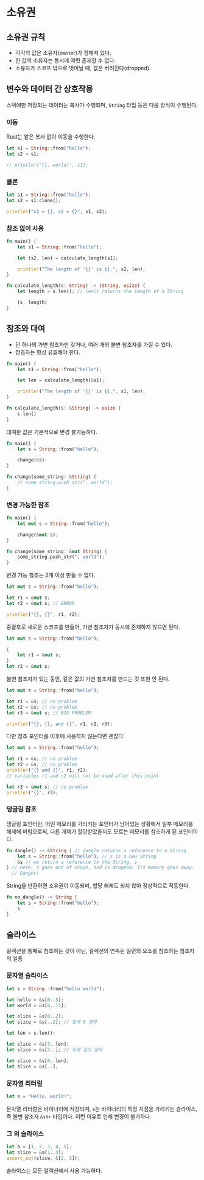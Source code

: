 # 소유권

## 소유권 규칙

- 각각의 값은 소유자(owner)가 정해져 있다.
- 한 값의 소유자는 동시에 여럿 존재할 수 없다.
- 소유자가 스코프 밖으로 벗어날 때, 값은 버려진다(dropped).

## 변수와 데이터 간 상호작용

스택에만 저장되는 데이터는 복사가 수행되며, `String` 타입 등은 다음 방식이 수행된다.

### 이동

Rust는 얕은 복사 없이 이동을 수행한다.

```rust
let s1 = String::from("hello");
let s2 = s1;

// println!("{}, world!", s1);
```

### 클론

```rust
let s1 = String::from("hello");
let s2 = s1.clone();

println!("s1 = {}, s2 = {}", s1, s2);
```

### 참조 없이 사용

```rust
fn main() {
    let s1 = String::from("hello");

    let (s2, len) = calculate_length(s1);

    println!("The length of '{}' is {}.", s2, len);
}

fn calculate_length(s: String) -> (String, usize) {
    let length = s.len(); // len() returns the length of a String

    (s, length)
}
```

## 참조와 대여

- 단 하나의 가변 참조자만 갖거나, 여러 개의 불변 참조자를 가질 수 있다.
- 참조자는 항상 유효해야 한다.

```rust
fn main() {
    let s1 = String::from("hello");

    let len = calculate_length(&s1);

    println!("The length of '{}' is {}.", s1, len);
}

fn calculate_length(s: &String) -> usize {
    s.len()
}
```

대여한 값은 기본적으로 변경 불가능하다.

```rust
fn main() {
    let s = String::from("hello");

    change(&s);
}

fn change(some_string: &String) {
    // some_string.push_str(", world");
}
```

### 변경 가능한 참조

```rust
fn main() {
    let mut s = String::from("hello");

    change(&mut s);
}

fn change(some_string: &mut String) {
    some_string.push_str(", world");
}
```

변경 가능 참조는 2개 이상 만들 수 없다.

```rust
let mut s = String::from("hello");

let r1 = &mut s;
let r2 = &mut s; // ERROR

println!("{}, {}", r1, r2);
```

중괄호로 새로운 스코프를 만들어, 가변 참조자가 동시에 존재하지 않으면 된다.

```rust
let mut s = String::from("hello");

{
    let r1 = &mut s;
}
let r2 = &mut s;
```

불변 참조자가 있는 동안, 같은 값의 가변 참조자를 만드는 것 또한 안 된다.

```rust
let mut s = String::from("hello");

let r1 = &s; // no problem
let r2 = &s; // no problem
let r3 = &mut s; // BIG PROBLEM

println!("{}, {}, and {}", r1, r2, r3);
```

다만 참조 포인터를 이후에 사용하지 않는다면 괜찮다.

```rust
let mut s = String::from("hello");

let r1 = &s; // no problem
let r2 = &s; // no problem
println!("{} and {}", r1, r2);
// variables r1 and r2 will not be used after this point

let r3 = &mut s; // no problem
println!("{}", r3);
```

### 댕글링 참조

댕글링 포인터란, 어떤 메모리를 가리키는 포인터가 남아있는 상황에서 일부 메모리를 해제해 버림으로써, 다른 개체가 할당받았을지도 모르는 메모리를 참조하게 된 포인터이다.

```rust
fn dangle() -> &String { // dangle returns a reference to a String
    let s = String::from("hello"); // s is a new String
    &s // we return a reference to the String, s
} // Here, s goes out of scope, and is dropped. Its memory goes away.
  // Danger!
```

String을 반환하면 소유권이 이동되며, 할당 해제도 되지 않아 정상적으로 작동한다.

```rust
fn no_dangle() -> String {
    let s = String::from("hello");
    s
}
```

## 슬라이스

컬렉션을 통째로 참조하는 것이 아닌, 컬렉션의 연속된 일련의 요소를 참조하는 참조자의 일종

### 문자열 슬라이스

```rust
let s = String::from("hello world");

let hello = &s[0..5];
let world = &s[6..11];

let slice = &s[0..2];
let slice = &s[..2]; // 앞에 0 생략

let len = s.len();

let slice = &s[3..len];
let slice = &s[3..]; // 뒤에 길이 생략

let slice = &s[0..len];
let slice = &s[..];
```

### 문자열 리터럴

```rust
let s = "Hello, world!";
```

문자열 리터럴은 바이너리에 저장되며, `s`는 바이너리의 특정 지점을 가리키는 슬라이스, 즉 불변 참조자 `&str` 타입이다. 이런 이유로 인해 변경이 불가하다.

### 그 외 슬라이스

```rust
let a = [1, 2, 3, 4, 5];
let slice = &a[1..3];
assert_eq!(slice, &[2, 3]);
```

슬라이스는 모든 컬렉션에서 사용 가능하다.
